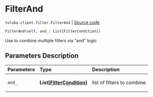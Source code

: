 # FilterAnd
`toloka.client.filter.FilterAnd` | [Source code](https://github.com/Toloka/toloka-kit/blob/v0.1.25/src/client/filter.py#L110)

```python
FilterAnd(self, and_: List[FilterCondition])
```

Use to combine multiple filters via "and" logic

## Parameters Description

| Parameters | Type | Description |
| :----------| :----| :-----------|
`and_`|**List\[[FilterCondition](toloka.client.filter.FilterCondition.md)\]**|<p>list of filters to combine</p>
